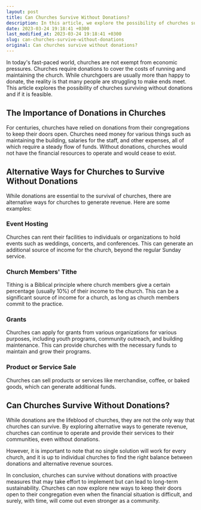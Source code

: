 ```yaml
---
layout: post
title: Can Churches Survive Without Donations?
description: In this article, we explore the possibility of churches surviving without donations and if it is feasible.
date: 2023-03-24 19:18:41 +0300
last_modified_at: 2023-03-24 19:18:41 +0300
slug: can-churches-survive-without-donations
original: Can churches survive without donations?
---
```

In today's fast-paced world, churches are not exempt from economic pressures. Churches require donations to cover the costs of running and maintaining the church. While churchgoers are usually more than happy to donate, the reality is that many people are struggling to make ends meet. This article explores the possibility of churches surviving without donations and if it is feasible.

## The Importance of Donations in Churches

For centuries, churches have relied on donations from their congregations to keep their doors open. Churches need money for various things such as maintaining the building, salaries for the staff, and other expenses, all of which require a steady flow of funds. Without donations, churches would not have the financial resources to operate and would cease to exist.

## Alternative Ways for Churches to Survive Without Donations

While donations are essential to the survival of churches, there are alternative ways for churches to generate revenue. Here are some examples:

### Event Hosting

Churches can rent their facilities to individuals or organizations to hold events such as weddings, concerts, and conferences. This can generate an additional source of income for the church, beyond the regular Sunday service.

### Church Members' Tithe

Tithing is a Biblical principle where church members give a certain percentage (usually 10%) of their income to the church. This can be a significant source of income for a church, as long as church members commit to the practice.

### Grants

Churches can apply for grants from various organizations for various purposes, including youth programs, community outreach, and building maintenance. This can provide churches with the necessary funds to maintain and grow their programs.

### Product or Service Sale

Churches can sell products or services like merchandise, coffee, or baked goods, which can generate additional funds.

## Can Churches Survive Without Donations?

While donations are the lifeblood of churches, they are not the only way that churches can survive. By exploring alternative ways to generate revenue, churches can continue to operate and provide their services to their communities, even without donations. 

However, it is important to note that no single solution will work for every church, and it is up to individual churches to find the right balance between donations and alternative revenue sources.

In conclusion, churches can survive without donations with proactive measures that may take effort to implement but can lead to long-term sustainability. Churches can now explore new ways to keep their doors open to their congregation even when the financial situation is difficult, and surely, with time, will come out even stronger as a community.
